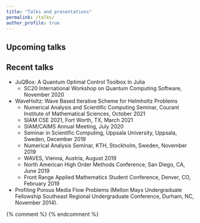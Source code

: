 ```yaml
---
title: "Talks and presentations"
permalink: /talks/
author_profile: true
---
```


## Upcoming talks

## Recent talks
* JuQBox: A Quantum Optimal Control Toolbox In Julia
	- SC20 International Workshop on Quantum Computing Software, November 2020
* WaveHoltz: Wave Based Iterative Scheme for Helmholtz Problems 
	- Numerical Analysis and Scientific Computing Seminar, Courant Institute of Mathematical Sciences, October 2021
	- SIAM CSE 2021, Fort Worth, TX, March 2021
	- SIAM/CAIMS Annual Meeting, July 2020
	- Seminar in Scientific Computing, Uppsala University, Uppsala, Sweden, December 2019
	- Numerical Analysis Seminar, KTH, Stockholm, Sweden, November 2019
	- WAVES, Vienna, Austria, August 2019
	- North American High Order Methods Conference, San Diego, CA, June 2019
	- Front Range Applied Mathematics Student Conference, Denver, CO, February 2019
* Profiling Porous Media Flow Problems (Mellon Mays Undergraduate Fellowship Southeast Regional Undergraduate Conference, Durham, NC, November 2014).

{% comment %} 
{% endcomment %}
